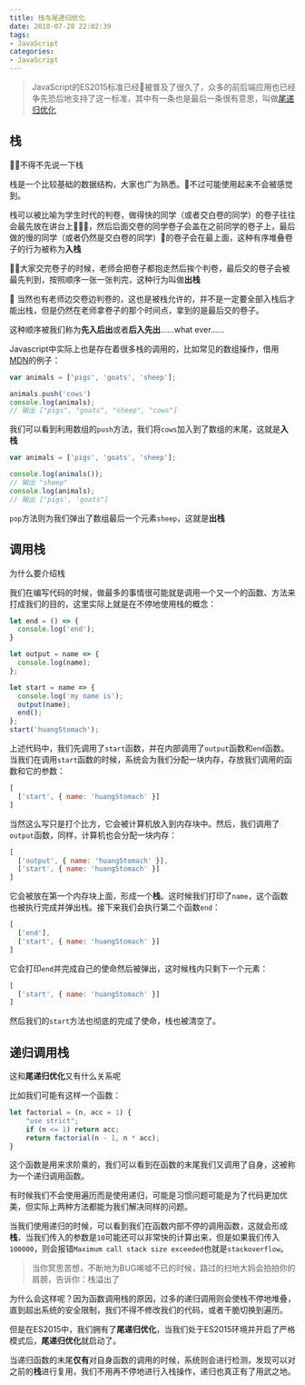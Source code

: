 ```yaml
---
title: 栈与尾递归优化
date: 2018-07-28 22:02:39
tags:
- JavaScript
categories:
- JavaScript
---
```


> JavaScript的ES2015标准已经被普及了很久了，众多的前后端应用也已经争先恐后地支持了这一标准，其中有一条也是最后一条很有意思，叫做[尾递归优化](https://babeljs.io/docs/en/learn/#tail-calls)

## 栈

不得不先说一下栈

栈是一个比较基础的数据结构，大家也广为熟悉。不过可能使用起来不会被感觉到。

栈可以被比喻为学生时代的判卷，做得快的同学（或者交白卷的同学）的卷子往往会最先放在讲台上，然后后面交卷的同学卷子会盖在之前同学的卷子上，最后做的慢的同学（或者仍然是交白卷的同学）的卷子会在最上面，这种有序堆叠卷子的行为被称为**入栈**

大家交完卷子的时候，老师会把卷子都抱走然后挨个判卷，最后交的卷子会被最先判到，按照顺序一张一张判完，这种行为叫做**出栈**


当然也有老师边交卷边判卷的，这也是被栈允许的，并不是一定要全部入栈后才能出栈，但是仍然在老师拿卷子的那个时间点，拿到的是最后交的卷子。

这种顺序被我们称为**先入后出**或者**后入先出**……what ever……

Javascript中实际上也是存在着很多栈的调用的，比如常见的数组操作，借用[MDN](https://developer.mozilla.org)的例子：

``` javascript
var animals = ['pigs', 'goats', 'sheep'];

animals.push('cows')
console.log(animals);
// 输出 ["pigs", "goats", "sheep", "cows"]
```

我们可以看到利用数组的`push`方法，我们将`cows`加入到了数组的末尾，这就是**入栈**

``` javascript
var animals = ['pigs', 'goats', 'sheep'];

console.log(animals());
// 输出 "sheep"
console.log(animals);
// 输出 ["pigs', 'goats"]
```

`pop`方法则为我们弹出了数组最后一个元素`sheep`，这就是**出栈**

## 调用栈

为什么要介绍栈

我们在编写代码的时候，做最多的事情很可能就是调用一个又一个的函数、方法来打成我们的目的，这里实际上就是在不停地使用栈的概念：

``` javascript
let end = () => {
  console.log('end');
}

let output = name => {
  console.log(name);
};

let start = name => {
  console.log('my name is');
  output(name);
  end();
};
start('huangStomach');
```

上述代码中，我们先调用了`start`函数，并在内部调用了`output`函数和`end`函数。当我们在调用`start`函数的时候，系统会为我们分配一块内存，存放我们调用的函数和它的参数：

``` javascript
[
  ['start', { name: 'huangStomach' }]
]
```

当然这么写只是打个比方，它会被计算机放入到内存块中。然后，我们调用了`output`函数，同样，计算机也会分配一块内存：

``` javascript
[
  ['output', { name: 'huangStomach' }],
  ['start', { name: 'huangStomach' }]
]
```

它会被放在第一个内存块上面，形成一个**栈**。这时候我们打印了`name`，这个函数也被执行完成并弹出栈。接下来我们会执行第二个函数`end`：

``` javascript
[
  ['end'],
  ['start', { name: 'huangStomach' }]
]
```

它会打印`end`并完成自己的使命然后被弹出，这时候栈内只剩下一个元素：

``` javascript
[
  ['start', { name: 'huangStomach' }]
]
```

然后我们的`start`方法也彻底的完成了使命，栈也被清空了。

## 递归调用栈

这和**尾递归优化**又有什么关系呢

比如我们可能有这样一个函数：

``` javascript
let factorial = (n, acc = 1) {
    "use strict";
    if (n <= 1) return acc;
    return factorial(n - 1, n * acc);
}
```

这个函数是用来求阶乘的，我们可以看到在函数的末尾我们又调用了自身，这被称为一个递归调用函数。

有时候我们不会使用遍历而是使用递归，可能是习惯问题可能是为了代码更加优美，但实际上两种方法都能为我们解决同样的问题。

当我们使用递归的时候，可以看到我们在函数内部不停的调用函数，这就会形成**栈**，当我们传入的参数是`10`可能还可以非常快的计算出来，但是如果我们传入`100000`，则会报错`Maximum call stack size exceeded`也就是`stackoverflow`。

> 当你冥思苦想，不断地为BUG唏嘘不已的时候，路过的扫地大妈会拍拍你的肩膀，告诉你：栈溢出了

为什么会这样呢？因为函数调用栈的原因，过多的递归调用则会使栈不停地堆叠，直到超出系统的安全限制，我们不得不修改我们的代码，或者干脆切换到遍历。

但是在ES2015中，我们拥有了**尾递归优化**，当我们处于ES2015环境并开启了严格模式后，**尾递归优化**就启动了。

当递归函数的末尾**仅有**对自身函数的调用的时候，系统则会进行检测，发现可以对之前的**栈**进行复用，我们不用再不停地进行入栈操作，递归也真正有了用武之地。

